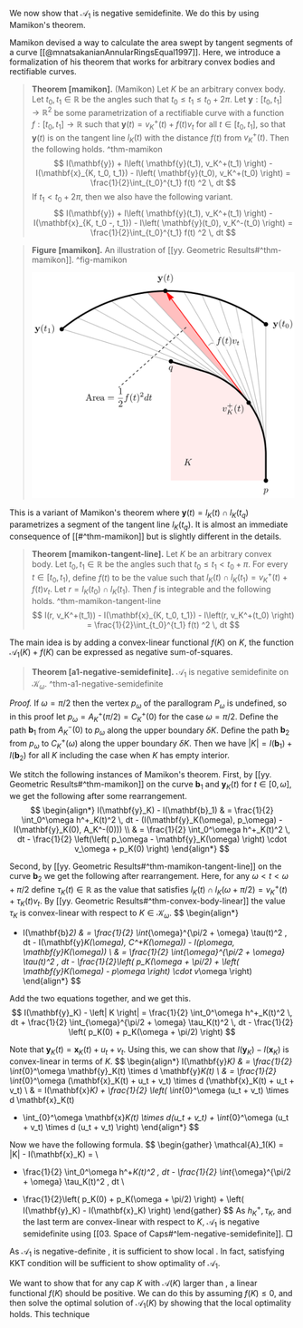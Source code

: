 We now show that $\mathcal{A}_1$ is negative semidefinite. We do this by using Mamikon's theorem.

Mamikon devised a way to calculate the area swept by tangent segments of a curve [[@mnatsakanianAnnularRingsEqual1997]]. Here, we introduce a formalization of his theorem that works for arbitrary convex bodies and rectifiable curves.

> __Theorem [mamikon].__ (Mamikon) Let $K$ be an arbitrary convex body. Let $t_0, t_1 \in \mathbb{R}$ be the angles such that $t_0 \leq t_1 \leq t_0 + 2 \pi$. Let $\mathbf{y} : [t_0, t_1] \to \mathbb{R}^2$ be some parametrization of a rectifiable curve with a function $f : [t_0, t_1] \to \mathbb{R}$ such that $\mathbf{y}(t) = v_K^+(t) + f(t)v_t$ for all $t \in [t_0, t_1]$, so that $\mathbf{y}(t)$ is on the tangent line $l_K(t)$ with the distance $f(t)$ from $v_K^+(t)$. Then the following holds. ^thm-mamikon
$$
I(\mathbf{y}) + I\left( \mathbf{y}(t_1), v_K^+(t_1) \right) - I(\mathbf{x}_{K, t_0, t_1}) - I\left( \mathbf{y}(t_0), v_K^+(t_0) \right) =  \frac{1}{2}\int_{t_0}^{t_1} f(t) ^2 \, dt
$$
> If $t_1 < t_0 + 2\pi$, then we also have the following variant.
$$
I(\mathbf{y}) + I\left( \mathbf{y}(t_1), v_K^+(t_1) \right) - I(\mathbf{x}_{K, t_0 -, t_1}) - I\left( \mathbf{y}(t_0), v_K^-(t_0) \right) =  \frac{1}{2}\int_{t_0}^{t_1} f(t) ^2 \, dt
$$

> __Figure [mamikon].__ An illustration of [[yy. Geometric Results#^thm-mamikon]]. ^fig-mamikon
> 
> ![70%](images/mamikon.svg)

This is a variant of Mamikon's theorem where $\mathbf{y}(t) = l_K(t) \cap l_K(t_q)$ parametrizes a segment of the tangent line $l_K(t_q)$. It is almost an immediate consequence of [[#^thm-mamikon]] but is slightly different in the details.

> __Theorem [mamikon-tangent-line].__ Let $K$ be an arbitrary convex body.  Let $t_0, t_1 \in \mathbb{R}$ be the angles such that $t_0 \leq t_1 < t_0 + \pi$. For every $t \in [t_0, t_1)$, define $f(t)$ to be the value such that $l_K(t) \cap l_K(t_1) = v_K^+(t) + f(t) v_t$. Let $r = l_K(t_0) \cap l_K(t_1)$. Then $f$ is integrable and the following holds. ^thm-mamikon-tangent-line
$$
I(r, v_K^+(t_1)) - I(\mathbf{x}_{K, t_0, t_1}) - I\left(r, v_K^+(t_0) \right) =  \frac{1}{2}\int_{t_0}^{t_1} f(t) ^2 \, dt
$$

The main idea is by adding a convex-linear functional $f(K)$ on $K$, the function $\mathcal{A}_1(K) + f(K)$ can be expressed as negative sum-of-squares.

> __Theorem [a1-negative-semidefinite].__ $\mathcal{A}_1$ is negative semidefinite on $\mathcal{K}_\omega$. ^thm-a1-negative-semidefinite

_Proof._ If $\omega = \pi/2$ then the vertex $p_\omega$ of the parallogram $P_\omega$ is undefined, so in this proof let $p_\omega = A^+_K(\pi/2) = C^+_K(0)$ for the case $\omega = \pi/2$. Define the path $\mathbf{b}_1$ from $A_K^-(0)$ to $p_\omega$ along the upper boundary $\delta K$. Define the path $\mathbf{b}_2$ from $p_\omega$ to $C_K^+(\omega)$ along the upper boundary $\delta K$. Then we have $|K| = I(\mathbf{b}_1) + I(\mathbf{b}_2)$ for all $K$ including the case when $K$ has empty interior.

We stitch the following instances of Mamikon's theorem. First, by [[yy. Geometric Results#^thm-mamikon]] on the curve $\mathbf{b}_1$ and $\mathbf{y}_K(t)$ for $t \in [0, \omega]$, we get the following after some rearrangement.
$$
\begin{align*}
I(\mathbf{y}_K) - I(\mathbf{b}_1) & = \frac{1}{2} \int_0^\omega h^+_K(t)^2 \, dt - (I(\mathbf{y}_K(\omega), p_\omega) - I(\mathbf{y}_K(0), A_K^-(0))) \\
& = \frac{1}{2} \int_0^\omega h^+_K(t)^2 \, dt - \frac{1}{2} \left(\left( p_\omega - \mathbf{y}_K(\omega) \right) \cdot v_\omega + p_K(0) \right) 
\end{align*}
$$

Second, by [[yy. Geometric Results#^thm-mamikon-tangent-line]] on the curve $\mathbf{b}_2$ we get the following after rearrangement. Here, for any $\omega < t < \omega + \pi/2$ define $\tau_K(t) \in \mathbb{R}$ as the value that satisfies $l_K(t) \cap l_K(\omega + \pi/2) = v_K^+(t) + \tau_K(t) v_t$. By [[yy. Geometric Results#^thm-convex-body-linear]] the value $\tau_K$ is convex-linear with respect to $K \in \mathcal{K}_\omega$.
$$
\begin{align*}
- I(\mathbf{b}_2) & = \frac{1}{2} \int_{\omega}^{\pi/2 + \omega} \tau(t)^2 \, dt - I(\mathbf{y}_K(\omega), C^+_K(\omega)) - I(p_\omega, \mathbf{y}_K(\omega))  \\
& = \frac{1}{2} \int_{\omega}^{\pi/2 + \omega} \tau(t)^2 \, dt - \frac{1}{2}\left( p_K(\omega + \pi/2) + \left( \mathbf{y}_K(\omega) - p_\omega \right) \cdot v_\omega \right) 
\end{align*}
$$

Add the two equations together, and we get this.
$$
I(\mathbf{y}_K) - \left| K \right| = \frac{1}{2} \int_0^\omega h^+_K(t)^2 \, dt +  \frac{1}{2} \int_{\omega}^{\pi/2 + \omega} \tau_K(t)^2 \, dt - \frac{1}{2} \left( p_K(0) + p_K(\omega + \pi/2) \right) 
$$

Note that $\mathbf{y}_K(t) = \mathbf{x}_K(t) + u_t + v_t$. Using this, we can show that $I(\mathbf{y}_K) - I(\mathbf{x}_K)$ is convex-linear in terms of $K$.
$$
\begin{align*}
I(\mathbf{y}_K) & = \frac{1}{2} \int_{0}^\omega \mathbf{y}_K(t) \times d \mathbf{y}_K(t) \\
& = \frac{1}{2} \int_{0}^\omega (\mathbf{x}_K(t) + u_t + v_t) \times d (\mathbf{x}_K(t) + u_t + v_t)  \\
& = I(\mathbf{x}_K) + \frac{1}{2} \left( \int_{0}^\omega (u_t + v_t) \times d \mathbf{x}_K(t) 
+ \int_{0}^\omega \mathbf{x}_K(t) \times d(u_t + v_t) + \int_{0}^\omega (u_t + v_t) \times d (u_t + v_t) \right) 
\end{align*}
$$

Now we have the following formula. 
$$
\begin{gather}
\mathcal{A}_1(K) = |K| - I(\mathbf{x}_K) =  \\
 - \frac{1}{2} \int_0^\omega h^+_K(t)^2 \, dt - \frac{1}{2} \int_{\omega}^{\pi/2 + \omega} \tau_K(t)^2 \, dt  \\
 + \frac{1}{2}\left( p_K(0) + p_K(\omega + \pi/2) \right) + \left( I(\mathbf{y}_K) - I(\mathbf{x}_K) \right) 
\end{gather}
$$
As $h^+_K, \tau_K$, and the last term are convex-linear with respect to $K$, $\mathcal{A}_1$ is negative semidefinite using [[03. Space of Caps#^lem-negative-semidefinite]]. □

As $\mathcal{A}_1$ is negative-definite , it is sufficient to show local . In fact, satisfying KKT condition will be sufficient to show optimality of $\mathcal{A}_1$. 

We want to show that for any cap $K$ with $\mathcal{A}(K)$ larger than , a linear functional $f(K)$ should be positive. We can do this by assuming $f(K) \leq 0$, and then solve the optimal solution of $\mathcal{A}_1(K)$ by showing that the local optimality holds. This technique 